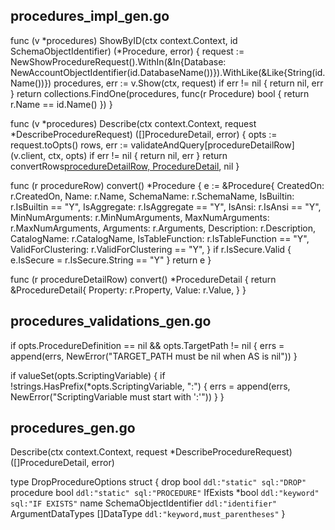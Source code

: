 ## procedures_impl_gen.go

func (v *procedures) ShowByID(ctx context.Context, id SchemaObjectIdentifier) (*Procedure, error) {
	request := NewShowProcedureRequest().WithIn(&In{Database: NewAccountObjectIdentifier(id.DatabaseName())}).WithLike(&Like{String(id.Name())})
	procedures, err := v.Show(ctx, request)
	if err != nil {
		return nil, err
	}
	return collections.FindOne(procedures, func(r Procedure) bool { return r.Name == id.Name() })
}

func (v *procedures) Describe(ctx context.Context, request *DescribeProcedureRequest) ([]ProcedureDetail, error) {
	opts := request.toOpts()
	rows, err := validateAndQuery[procedureDetailRow](v.client, ctx, opts)
	if err != nil {
		return nil, err
	}
	return convertRows[procedureDetailRow, ProcedureDetail](rows), nil
}

func (r procedureRow) convert() *Procedure {
	e := &Procedure{
		CreatedOn:          r.CreatedOn,
		Name:               r.Name,
		SchemaName:         r.SchemaName,
		IsBuiltin:          r.IsBuiltin == "Y",
		IsAggregate:        r.IsAggregate == "Y",
		IsAnsi:             r.IsAnsi == "Y",
		MinNumArguments:    r.MinNumArguments,
		MaxNumArguments:    r.MaxNumArguments,
		Arguments:          r.Arguments,
		Description:        r.Description,
		CatalogName:        r.CatalogName,
		IsTableFunction:    r.IsTableFunction == "Y",
		ValidForClustering: r.ValidForClustering == "Y",
	}
	if r.IsSecure.Valid {
		e.IsSecure = r.IsSecure.String == "Y"
	}
	return e
}

func (r procedureDetailRow) convert() *ProcedureDetail {
	return &ProcedureDetail{
		Property: r.Property,
		Value:    r.Value,
	}
}

## procedures_validations_gen.go

<!-- CreateForJavaProcedureOptions and CreateForScalaProcedureOptions-->
if opts.ProcedureDefinition == nil && opts.TargetPath != nil {
	errs = append(errs, NewError("TARGET_PATH must be nil when AS is nil"))
}

<!-- CallProcedureOptions and CreateAndCallForJavaProcedureOptions and CreateAndCallForSQLProcedureOptions -->
if valueSet(opts.ScriptingVariable) {
	if !strings.HasPrefix(*opts.ScriptingVariable, ":") {
		errs = append(errs, NewError("ScriptingVariable must start with ':'"))
	}
}


## procedures_gen.go

Describe(ctx context.Context, request *DescribeProcedureRequest) ([]ProcedureDetail, error)

type DropProcedureOptions struct {
	drop              bool                   `ddl:"static" sql:"DROP"`
	procedure         bool                   `ddl:"static" sql:"PROCEDURE"`
	IfExists          *bool                  `ddl:"keyword" sql:"IF EXISTS"`
	name              SchemaObjectIdentifier `ddl:"identifier"`
	ArgumentDataTypes []DataType             `ddl:"keyword,must_parentheses"`
}

